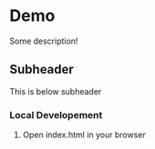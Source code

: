 # Demo

Some description!

## Subheader

This is below subheader

### Local Developement

1. Open index.html in your browser